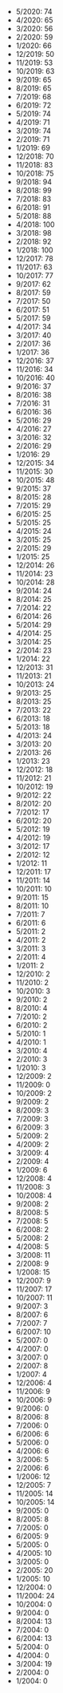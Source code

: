 *  5/2020: 74
*  4/2020: 65
*  3/2020: 56
*  2/2020: 59
*  1/2020: 66
*  12/2019: 50
*  11/2019: 53
*  10/2019: 63
*  9/2019: 65
*  8/2019: 65
*  7/2019: 68
*  6/2019: 72
*  5/2019: 74
*  4/2019: 71
*  3/2019: 74
*  2/2019: 71
*  1/2019: 69
*  12/2018: 70
*  11/2018: 83
*  10/2018: 75
*  9/2018: 94
*  8/2018: 99
*  7/2018: 83
*  6/2018: 91
*  5/2018: 88
*  4/2018: 100
*  3/2018: 98
*  2/2018: 92
*  1/2018: 100
*  12/2017: 78
*  11/2017: 63
*  10/2017: 77
*  9/2017: 62
*  8/2017: 59
*  7/2017: 50
*  6/2017: 51
*  5/2017: 59
*  4/2017: 34
*  3/2017: 40
*  2/2017: 36
*  1/2017: 36
*  12/2016: 37
*  11/2016: 34
*  10/2016: 40
*  9/2016: 37
*  8/2016: 38
*  7/2016: 31
*  6/2016: 36
*  5/2016: 29
*  4/2016: 27
*  3/2016: 32
*  2/2016: 29
*  1/2016: 29
*  12/2015: 34
*  11/2015: 30
*  10/2015: 48
*  9/2015: 37
*  8/2015: 28
*  7/2015: 29
*  6/2015: 25
*  5/2015: 25
*  4/2015: 24
*  3/2015: 25
*  2/2015: 29
*  1/2015: 25
*  12/2014: 26
*  11/2014: 23
*  10/2014: 28
*  9/2014: 24
*  8/2014: 25
*  7/2014: 22
*  6/2014: 26
*  5/2014: 29
*  4/2014: 25
*  3/2014: 25
*  2/2014: 23
*  1/2014: 22
*  12/2013: 31
*  11/2013: 21
*  10/2013: 24
*  9/2013: 25
*  8/2013: 25
*  7/2013: 22
*  6/2013: 18
*  5/2013: 18
*  4/2013: 24
*  3/2013: 20
*  2/2013: 26
*  1/2013: 23
*  12/2012: 18
*  11/2012: 21
*  10/2012: 19
*  9/2012: 22
*  8/2012: 20
*  7/2012: 17
*  6/2012: 20
*  5/2012: 19
*  4/2012: 19
*  3/2012: 17
*  2/2012: 12
*  1/2012: 11
*  12/2011: 17
*  11/2011: 14
*  10/2011: 10
*  9/2011: 15
*  8/2011: 10
*  7/2011: 7
*  6/2011: 6
*  5/2011: 2
*  4/2011: 2
*  3/2011: 3
*  2/2011: 4
*  1/2011: 2
*  12/2010: 2
*  11/2010: 2
*  10/2010: 3
*  9/2010: 2
*  8/2010: 4
*  7/2010: 2
*  6/2010: 2
*  5/2010: 1
*  4/2010: 1
*  3/2010: 4
*  2/2010: 3
*  1/2010: 3
*  12/2009: 2
*  11/2009: 0
*  10/2009: 2
*  9/2009: 2
*  8/2009: 3
*  7/2009: 3
*  6/2009: 3
*  5/2009: 2
*  4/2009: 2
*  3/2009: 4
*  2/2009: 4
*  1/2009: 6
*  12/2008: 4
*  11/2008: 3
*  10/2008: 4
*  9/2008: 2
*  8/2008: 5
*  7/2008: 5
*  6/2008: 2
*  5/2008: 2
*  4/2008: 5
*  3/2008: 11
*  2/2008: 9
*  1/2008: 15
*  12/2007: 9
*  11/2007: 17
*  10/2007: 11
*  9/2007: 3
*  8/2007: 6
*  7/2007: 7
*  6/2007: 10
*  5/2007: 0
*  4/2007: 0
*  3/2007: 0
*  2/2007: 8
*  1/2007: 4
*  12/2006: 4
*  11/2006: 9
*  10/2006: 9
*  9/2006: 0
*  8/2006: 8
*  7/2006: 0
*  6/2006: 6
*  5/2006: 0
*  4/2006: 6
*  3/2006: 5
*  2/2006: 6
*  1/2006: 12
*  12/2005: 7
*  11/2005: 14
*  10/2005: 14
*  9/2005: 0
*  8/2005: 8
*  7/2005: 0
*  6/2005: 9
*  5/2005: 0
*  4/2005: 10
*  3/2005: 0
*  2/2005: 20
*  1/2005: 10
*  12/2004: 0
*  11/2004: 24
*  10/2004: 0
*  9/2004: 0
*  8/2004: 13
*  7/2004: 0
*  6/2004: 13
*  5/2004: 0
*  4/2004: 0
*  3/2004: 19
*  2/2004: 0
*  1/2004: 0